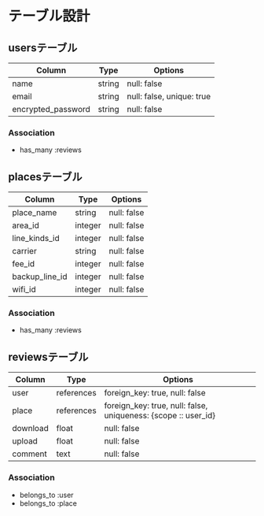 # テーブル設計

## usersテーブル

| Column             | Type   | Options                   |
| ------------------ | ------ | ------------------------- |
| name               | string | null: false               |
| email              | string | null: false, unique: true |
| encrypted_password | string | null: false               |

### Association
- has_many  :reviews

## placesテーブル

| Column         | Type    | Options     |
| -------------- | ------- | ----------- |
| place_name     | string  | null: false |
| area_id        | integer | null: false |
| line_kinds_id  | integer | null: false |
| carrier        | string  | null: false |
| fee_id         | integer | null: false |
| backup_line_id | integer | null: false |
| wifi_id        | integer | null: false |

### Association
- has_many  :reviews


## reviewsテーブル
| Column         | Type       | Options                                                        |
| -------------- | ---------- | -------------------------------------------------------------- |
| user           | references | foreign_key: true, null: false                                 |
| place          | references | foreign_key: true, null: false, uniqueness: {scope :: user_id} |
| download       | float      | null: false                                                    |
| upload         | float      | null: false                                                    |
| comment        | text       | null: false                                                    |

### Association

- belongs_to  :user
- belongs_to  :place
